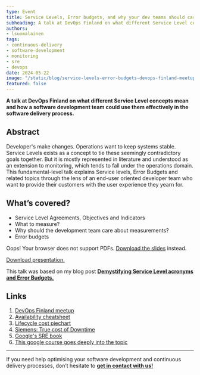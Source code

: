 ```yaml
---
type: Event
title: Service Levels, Error budgets, and why your dev teams should care
subheading: A talk at DevOps Finland on what different Service Level concepts mean and how a software development team could use them effectively in the software delivery process.
authors:
- lsuomalainen
tags:
- continuous-delivery
- software-development
- monitoring
- sre
- devops
date: 2024-05-22
image: "/static/blog/service-levels-error-budgets-devops-finland-meetup/service-levels-error-budgets-lauri-devops-finland-meetup.png"
featured: false
---
```


**A talk at DevOps Finland on what different Service Level concepts mean and how a software development team could use them effectively in the software delivery process.**

## Abstract

Developer's make changes. Operations want to keep systems stable. Service Levels exists as a concept to tie these seemingly contradictory goals together. But it is mostly represented in literature and understood as an extension to monitoring, which tends to fall under the operations domain. This fundamental-level talk explains Service levels, Error Budgets and related topics through the lens of an end-user oriented developer team who want to provide their customers with the user experience they yearn for.

## What’s covered?

- Service Level Agreements, Objectives and Indicators
- What to measure?
- Why should the development team care about measurements?
- Error budgets

<object
    type="application/pdf"
    data="/static/blog/service-levels-error-budgets-devops-finland-meetup/service-levels-error-budgets-and-why-your-dev-teams-should-care.pdf"
    width="100%"
    height="410">
    <p>Oops! Your browser does not support PDFs. <a href="/static/blog/service-levels-error-budgets-devops-finland-meetup/service-levels-error-budgets-and-why-your-dev-teams-should-care.pdf" download="service-levels-error-budgets-and-why-your-dev-teams-should-care.pdf.pdf">Download the slides</a> instead.
</object>

<a href="/static/blog/service-levels-error-budgets-devops-finland-meetup/service-levels-error-budgets-and-why-your-dev-teams-should-care.pdf" download="service-levels-error-budgets-and-why-your-dev-teams-should-care.pdf">Download presentation.</a>

This talk was based on my blog post **[Demystifying Service Level acronyms and Error Budgets.](/blog/demystifying-service-level-acronyms/)**

## Links

1. [DevOps Finland meetup](https://www.meetup.com/devops-finland/)
2. [Availability cheatsheet](https://availability.sre.xyz/)
3. [Lifecycle cost piechart](https://www.researchgate.net/publication/340280214_Code_Readability_Management_of_High-level_Programming_Languages_A_Comparative_Study)
4. [Siemens: True cost of Downtime](https://assets.new.siemens.com/siemens/assets/api/uuid:3d606495-dbe0-43e4-80b1-d04e27ada920/dics-b10153-00-7600truecostofdowntime2022-144.pdf)
5. [Google's SRE book](https://sre.google/sre-book/service-level-objectives/)
6. [This google course goes deeply into the topic](https://www.cloudskillsboost.google/course_templates/95)

---

If you need help optimising your software development and continuous delivery processes, don’t hesitate to **[get in contact with us!](/contact/)**
